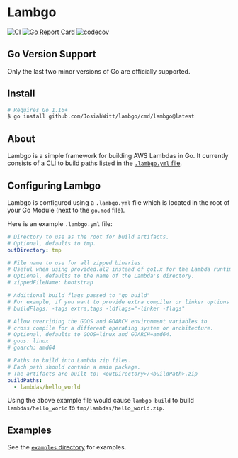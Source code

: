 # Lambgo

[![CI](https://github.com/JosiahWitt/lambgo/workflows/CI/badge.svg)](https://github.com/JosiahWitt/lambgo/actions?query=branch%3Amaster+workflow%3ACI)
[![Go Report Card](https://goreportcard.com/badge/github.com/JosiahWitt/lambgo)](https://goreportcard.com/report/github.com/JosiahWitt/lambgo)
[![codecov](https://codecov.io/gh/JosiahWitt/lambgo/branch/master/graph/badge.svg)](https://codecov.io/gh/JosiahWitt/lambgo)

## Go Version Support
Only the last two minor versions of Go are officially supported.


## Install
```bash
# Requires Go 1.16+
$ go install github.com/JosiahWitt/lambgo/cmd/lambgo@latest
```


## About
Lambgo is a simple framework for building AWS Lambdas in Go.
It currently consists of a CLI to build paths listed in the [`.lambgo.yml` file](#configuring-lambgo).


## Configuring Lambgo
Lambgo is configured using a `.lambgo.yml` file which is located in the root of your Go Module (next to the `go.mod` file).

Here is an example `.lambgo.yml` file:

```yaml
# Directory to use as the root for build artifacts.
# Optional, defaults to tmp.
outDirectory: tmp

# File name to use for all zipped binaries.
# Useful when using provided.al2 instead of go1.x for the Lambda runtime.
# Optional, defaults to the name of the Lambda's directory.
# zippedFileName: bootstrap

# Additional build flags passed to "go build"
# For example, if you want to provide extra compiler or linker options
# buildFlags: -tags extra,tags -ldflags="-linker -flags"

# Allow overriding the GOOS and GOARCH environment variables to
# cross compile for a different operating system or architecture.
# Optional, defaults to GOOS=linux and GOARCH=amd64.
# goos: linux
# goarch: amd64

# Paths to build into Lambda zip files.
# Each path should contain a main package.
# The artifacts are built to: <outDirectory>/<buildPath>.zip
buildPaths:
  - lambdas/hello_world
```

Using the above example file would cause `lambgo build` to build `lambdas/hello_world` to `tmp/lambdas/hello_world.zip`.


## Examples
See the [`examples` directory](./examples) for examples.
